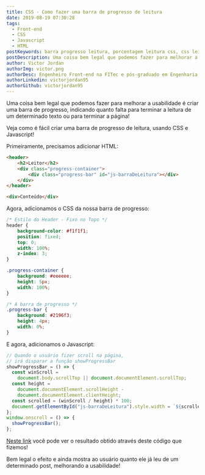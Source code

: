 ```yaml
---
title: CSS - Como fazer uma barra de progresso de leitura
date: 2019-08-19 07:30:28
tags:
  - Front-end
  - CSS
  - Javascript
  - HTML
postKeywords: barra progresso leitura, porcentagem leitura css, css leitura barra, barra, leitura, progresso, progressbar js, css barra
postDescription: Uma coisa bem legal que podemos fazer para melhorar a usabilidade é criar uma barra de progresso indicando quanto falta para terminar a leitura de um determinado ou terminar a página! Veja como é fácil criar uma barra de progresso de leitura, usando CSS e Javascript!
author: Victor Jordan
authorImg: victor.png
authorDesc: Engenheiro Front-end na FITec e pós-graduado em Engenharia de Software pela PUC-MG e formado em Banco de Dados pela Fatec, apaixonado por usabilidade, performance e UX!
authorLinkedin: victorjordan95
authorGithub: victorjordan95
---
```


Uma coisa bem legal que podemos fazer para melhorar a usabilidade
é criar uma barra de progresso, indicando quanto falta para
terminar a leitura de um determinado texto ou para terminar a página!

Veja como é fácil criar uma barra de progresso de leitura,
usando CSS e Javascript!

<!-- more -->

Primeiramente, precisamos adicionar HTML:

```HTML
<header>
    <h2>Leitor</h2>
    <div class="progress-container">
        <div class="progress-bar" id="js-barraDeLeitura"></div>
    </div>
</header>

<div>Conteúdo</div>
```

Agora, adicionamos o CSS da nossa barra de progresso:

```CSS
/* Estilo do Header - Fixo no Topo */
header {
    background-color: #f1f1f1;
    position: fixed;
    top: 0;
    width: 100%;
    z-index: 3;
}

.progress-container {
    background: #eeeeee;
    height: 5px;
    width: 100%;
}

/* A barra de progresso */
.progress-bar {
    background: #2196f3;
    height: 4px;
    width: 0%;
}
```

E agora, adicionamos o Javascript:

```javascript
// Quando o usuário fizer scroll na página,
// irá disparar a função showProgressBar
showProgressBar = () => {
  const winScroll =
    document.body.scrollTop || document.documentElement.scrollTop;
  const height =
    document.documentElement.scrollHeight -
    document.documentElement.clientHeight;
  const scrolled = (winScroll / height) * 100;
  document.getElementById("js-barraDeLeitura").style.width = `${scrolled}%`;
};
window.onscroll = () => {
  showProgressBar();
};
```

[Neste link](https://codepen.io/victorjordan95/pen/KORWjy) você pode ver o resultado obtido
através deste código que fizemos!

Bem legal o efeito e ainda mostra ao usuário quanto ele já
leu de um determinado post, melhorando a usabilidade!
